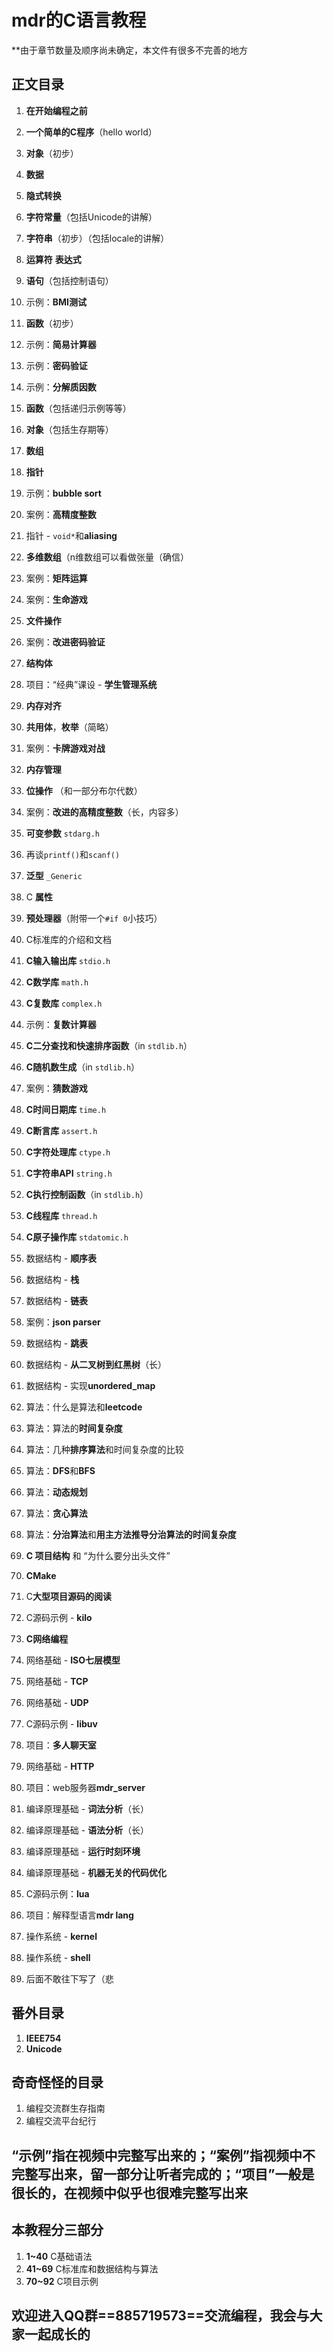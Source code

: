 # mdr的C语言教程

**由于章节数量及顺序尚未确定，本文件有很多不完善的地方

## 正文目录

1. **在开始编程之前**
2. **一个简单的C程序**（hello world）
3. **对象**（初步）
4. **数据**
5. **隐式转换**
6. **字符常量**（包括Unicode的讲解）
7. **字符串**（初步）（包括locale的讲解）
8. **运算符** **表达式**
9. **语句**（包括控制语句）
10. 示例：**BMI测试**
11. **函数**（初步）
12. 示例：**简易计算器**
13. 示例：**密码验证**
14. 示例：**分解质因数**
15. **函数**（包括递归示例等等）
16. **对象**（包括生存期等）
17. **数组**
18. **指针**
19. 示例：**bubble sort**
20. 案例：**高精度整数**
21. 指针 - `void*`和**aliasing**
22. **多维数组**（n维数组可以看做张量（确信）
23. 案例：**矩阵运算**
24. 案例：**生命游戏**
25. **文件操作**
26. 案例：**改进密码验证**
27. **结构体**
28. 项目：“经典”课设 - **学生管理系统**
29. **内存对齐**
30. **共用体**，**枚举**（简略）
31. 案例：**卡牌游戏对战**
32. **内存管理**
33. **位操作** （和一部分布尔代数）
34. 案例：**改进的高精度整数**（长，内容多）
35. **可变参数** `stdarg.h`
36. 再谈`printf()`和`scanf()`
37. **泛型** `_Generic`
38. C **属性**
39. **预处理器**（附带一个`#if 0`小技巧）

40. C标准库的介绍和文档
41. **C输入输出库** `stdio.h`
42. **C数学库** `math.h`
43. **C复数库** `complex.h`
44. 示例：**复数计算器**
45. **C二分查找和快速排序函数**（in `stdlib.h`）
46. **C随机数生成**（in `stdlib.h`）
47. 案例：**猜数游戏**
48. **C时间日期库** `time.h`
49. **C断言库** `assert.h`
50. **C字符处理库** `ctype.h`
51. **C字符串API** `string.h`
52. **C执行控制函数**（in `stdlib.h`）
53. **C线程库** `thread.h`
54. **C原子操作库** `stdatomic.h`
55. 数据结构 - **顺序表**
56. 数据结构 - **栈**
57. 数据结构 - **链表**
58. 案例：**json parser**
59. 数据结构 - **跳表**
60. 数据结构 - **从二叉树到红黑树**（长）
61. 数据结构 - 实现**unordered_map**
62. 算法：什么是算法和**leetcode**
63. 算法：算法的**时间复杂度**
64. 算法：几种**排序算法**和时间复杂度的比较
65. 算法：**DFS**和**BFS**
66. 算法：**动态规划**
67. 算法：**贪心算法**
68. 算法：**分治算法**和**用主方法推导分治算法的时间复杂度**

69. **C 项目结构** 和 “为什么要分出头文件”
70. **CMake**
71. C**大型项目源码的阅读**
72. C源码示例 - **kilo**
73. **C网络编程**
74. 网络基础 - **ISO七层模型**
75. 网络基础 - **TCP**
76. 网络基础 - **UDP**
77. C源码示例 - **libuv**
78. 项目：**多人聊天室**
79. 网络基础 - **HTTP**
80. 项目：web服务器**mdr_server**
81. 编译原理基础 - **词法分析**（长）
82. 编译原理基础 - **语法分析**（长）
83. 编译原理基础 - **运行时刻环境**
84. 编译原理基础 - **机器无关的代码优化**
85. C源码示例：**lua**
86. 项目：解释型语言**mdr lang**
87. 操作系统 - **kernel**
88. 操作系统 - **shell**
89. 后面不敢往下写了（悲

## 番外目录

1. **IEEE754**
2. **Unicode**

## 奇奇怪怪的目录

1. 编程交流群生存指南
2. 编程交流平台纪行

## “示例”指在视频中完整写出来的；“案例”指视频中不完整写出来，留一部分让听者完成的；“项目”一般是很长的，在视频中似乎也很难完整写出来

## 本教程分三部分

1. **1~40** C基础语法
2. **41~69** C标准库和数据结构与算法
3. **70~92** C项目示例

## **欢迎进入QQ群==885719573==交流编程，我会与大家一起成长的**
